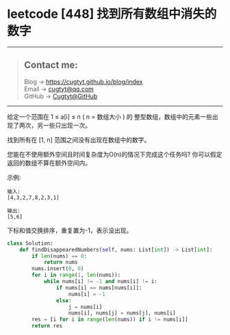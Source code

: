 # leetcode [448] 找到所有数组中消失的数字

---
> ## Contact me:
> Blog -> <https://cugtyt.github.io/blog/index>  
> Email -> <cugtyt@qq.com>  
> GitHub -> [Cugtyt@GitHub](https://github.com/Cugtyt)

---

给定一个范围在  1 ≤ a[i] ≤ n ( n = 数组大小 ) 的 整型数组，数组中的元素一些出现了两次，另一些只出现一次。

找到所有在 [1, n] 范围之间没有出现在数组中的数字。

您能在不使用额外空间且时间复杂度为O(n)的情况下完成这个任务吗? 你可以假定返回的数组不算在额外空间内。

示例:
```
输入:
[4,3,2,7,8,2,3,1]

输出:
[5,6]
```

下标和值交换排序，重复置为-1，表示没出现。

``` python
class Solution:
    def findDisappearedNumbers(self, nums: List[int]) -> List[int]:
        if len(nums) == 0:
            return nums
        nums.insert(0, 0)
        for i in range(1, len(nums)):
            while nums[i] != -1 and nums[i] != i:
                if nums[i] == nums[nums[i]]:
                    nums[i] = -1
                else:
                    j = nums[i]
                    nums[i], nums[j] = nums[j], nums[i]
        res = [i for i in range(len(nums)) if i != nums[i]]
        return res
```